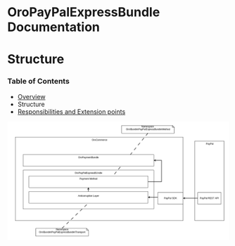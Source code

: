 OroPayPalExpressBundle Documentation
==============================

# Structure #

### Table of Contents ###

- [Overview](./overview.md)
- Structure
- [Responsibilities and Extension points](./extension-points.md)

![](./images/structure.png)
